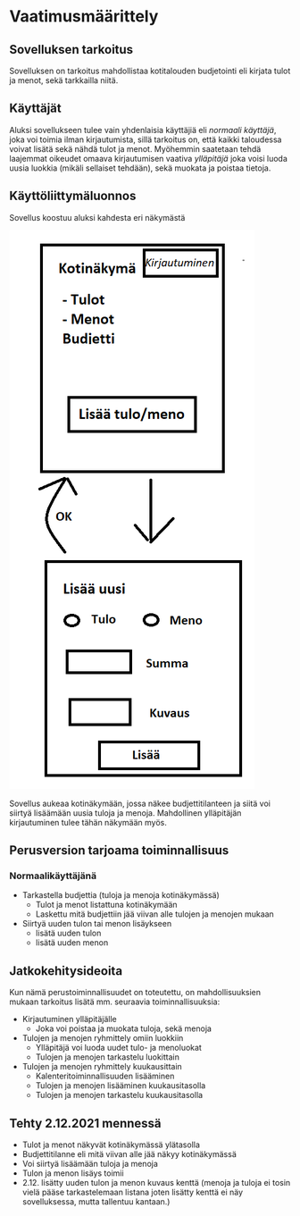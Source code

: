 # Vaatimusmäärittely

## Sovelluksen tarkoitus

Sovelluksen on tarkoitus mahdollistaa kotitalouden budjetointi eli kirjata tulot ja menot, sekä tarkkailla niitä. 

## Käyttäjät

Aluksi sovellukseen tulee vain yhdenlaisia käyttäjiä eli _normaali käyttäjä_, joka voi toimia ilman kirjautumista, sillä tarkoitus on, että kaikki taloudessa voivat lisätä sekä nähdä tulot ja menot. Myöhemmin saatetaan tehdä laajemmat oikeudet omaava kirjautumisen vaativa _ylläpitäjä_ joka voisi luoda uusia luokkia (mikäli sellaiset tehdään), sekä muokata ja poistaa tietoja.

## Käyttöliittymäluonnos

Sovellus koostuu aluksi kahdesta eri näkymästä

![](./kuvat/kayttoliittyma.png)

Sovellus aukeaa kotinäkymään, jossa näkee budjettitilanteen ja siitä voi siirtyä lisäämään uusia tuloja ja menoja. Mahdollinen ylläpitäjän kirjautuminen tulee tähän näkymään myös.

## Perusversion tarjoama toiminnallisuus

### Normaalikäyttäjänä

- Tarkastella budjettia (tuloja ja menoja kotinäkymässä)
  - Tulot ja menot listattuna kotinäkymään
  - Laskettu mitä budjettiin jää viivan alle tulojen ja menojen mukaan
- Siirtyä uuden tulon tai menon lisäykseen
  - lisätä uuden tulon
  - lisätä uuden menon

## Jatkokehitysideoita

Kun nämä perustoiminnallisuudet on toteutettu, on mahdollisuuksien mukaan tarkoitus lisätä mm. seuraavia toiminnallisuuksia:

- Kirjautuminen ylläpitäjälle
  - Joka voi poistaa ja muokata tuloja, sekä menoja
- Tulojen ja menojen ryhmittely omiin luokkiin
  - Ylläpitäjä voi luoda uudet tulo- ja menoluokat
  - Tulojen ja menojen tarkastelu luokittain
- Tulojen ja menojen ryhmittely kuukausittain
  - Kalenteritoiminnallisuuden lisääminen
  - Tulojen ja menojen lisääminen kuukausitasolla
  - Tulojen ja menojen tarkastelu kuukausitasolla
 
 ## Tehty 2.12.2021 mennessä
 
 - Tulot ja menot näkyvät kotinäkymässä ylätasolla
 - Budjettitilanne eli mitä viivan alle jää näkyy kotinäkymässä
 - Voi siirtyä lisäämään tuloja ja menoja
 - Tulon ja menon lisäys toimii 
 - 2.12. lisätty uuden tulon ja menon kuvaus kenttä (menoja ja tuloja ei tosin vielä pääse tarkastelemaan listana joten lisätty kenttä ei näy sovelluksessa, mutta tallentuu kantaan.)
